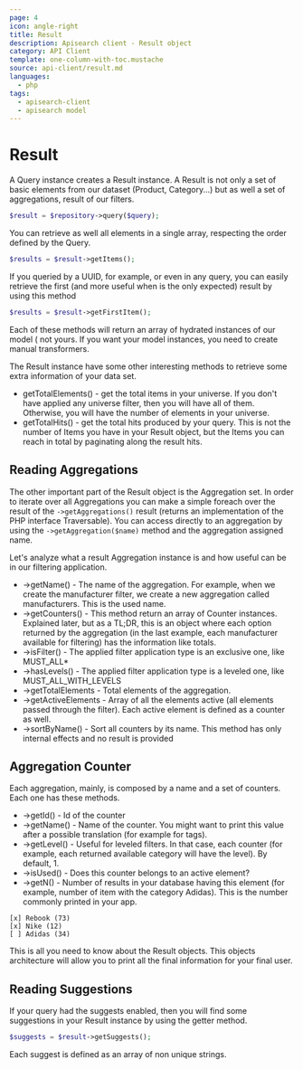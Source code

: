 ```yaml
---
page: 4
icon: angle-right
title: Result
description: Apisearch client - Result object
category: API Client
template: one-column-with-toc.mustache
source: api-client/result.md
languages: 
  - php
tags:
  - apisearch-client
  - apisearch model
---
```


# Result

A Query instance creates a Result instance. A Result is not only a set of basic
elements from our dataset (Product, Category...) but as well a set of
aggregations, result of our filters.

```php
$result = $repository->query($query);
```

You can retrieve as well all elements in a single array, respecting the order
defined by the Query.

```php
$results = $result->getItems();
```

If you queried by a UUID, for example, or even in any query, you can easily
retrieve the first (and more useful when is the only expected) result by using
this method

```php
$results = $result->getFirstItem();
```

Each of these methods will return an array of hydrated instances of our model (
not yours. If you want your model instances, you need to create manual
transformers.

The Result instance have some other interesting methods to retrieve some extra
information of your data set.

- getTotalElements() - get the total items in your universe. If you don't have
applied any universe filter, then you will have all of them. Otherwise, you will
have the number of elements in your universe.
- getTotalHits() - get the total hits produced by your query. This is not the
number of Items you have in your Result object, but the Items you can reach in
total by paginating along the result hits.

## Reading Aggregations

The other important part of the Result object is the Aggregation set. In order
to iterate over all Aggregations you can make a simple foreach over the result
of the `->getAggregations()` result (returns an implementation of the PHP
interface Traversable). You can access directly to an aggregation by using the
`->getAggregation($name)` method and the aggregation assigned name.

Let's analyze what a result Aggregation instance is and how useful can be in our
filtering application.

- ->getName() - The name of the aggregation. For example, when we create the
manufacturer filter, we create a new aggregation called manufacturers. This is
the used name.
- ->getCounters() - This method return an array of Counter instances. Explained
later, but as a TL;DR, this is an object where each option returned by the
aggregation (in the last example, each manufacturer available for filtering) has
the information like totals.
- ->isFilter() - The applied filter application type is an exclusive one, like
MUST_ALL*
- ->hasLevels() - The applied filter application type is a leveled one, like
MUST_ALL_WITH_LEVELS
- ->getTotalElements - Total elements of the aggregation.
- ->getActiveElements - Array of all the elements active (all elements passed
through the filter). Each active element is defined as a counter as well.
- ->sortByName() - Sort all counters by its name. This method has only internal
effects and no result is provided

## Aggregation Counter

Each aggregation, mainly, is composed by a name and a set of counters. Each one
has these methods.

- ->getId() - Id of the counter
- ->getName() - Name of the counter. You might want to print this value after a
possible translation (for example for tags).
- ->getLevel() - Useful for leveled filters. In that case, each counter (for
example, each returned available category will have the level). By default, 1.
- ->isUsed() - Does this counter belongs to an active element?
- ->getN() - Number of results in your database having this element (for
example, number of item with the category Adidas). This is the number
commonly printed in your app.

```
[x] Rebook (73)
[x] Nike (12)
[ ] Adidas (34)
```

This is all you need to know about the Result objects. This objects architecture
will allow you to print all the final information for your final user.

## Reading Suggestions

If your query had the suggests enabled, then you will find some suggestions in
your Result instance by using the getter method.

```php
$suggests = $result->getSuggests();
```

Each suggest is defined as an array of non unique strings.